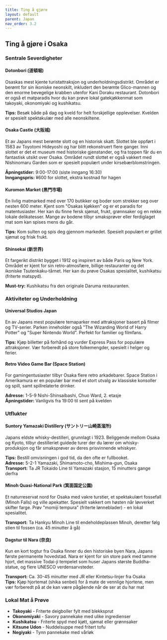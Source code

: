 ```yaml
---
title: Ting å gjøre
layout: default
parent: Japan 
nav_order: 3.2
---
```


## Ting å gjøre i Osaka

### Sentrale Severdigheter

#### Dotonbori (道頓堀)
Osaskas mest kjente turistattraksjon og underholdningsdistrikt. Området er berømt for sin ikoniske neonskilt, inkludert den berømte Glico-mannen og den enorme bevegelige krabben utenfor Kani Doraku restaurant. Dotonbori er også et matparadis hvor du kan prøve lokal gatekjøkkenmat som takoyaki, okonomiyaki og kushikatsu.

**Tips:** Besøk både på dag og kveld for helt forskjellige opplevelser. Kvelden er spesielt spektakulær med alle neonskiltene.

#### Osaka Castle (大阪城)
Et av Japans mest berømte slott og en historisk skatt. Slottet ble oppført i 1583 av Toyotomi Hideyoshi og har blitt rekonstruert flere ganger. Inni slottet er det et museum med historiske gjenstander, og fra toppen får du en fantastisk utsikt over Osaka. Området rundt slottet er også vakkert med Nishinomaru Garden som er spesielt populært under kirsebærblomstringen.

**Åpningstider:** 9:00-17:00 (siste inngang 16:30)  
**Inngangspris:** ¥600 for slottet, ekstra kostnad for hagen

#### Kuromon Market (黒門市場)
En livlig matmarked med over 170 butikker og boder som strekker seg over nesten 600 meter. Kjent som "Osakas kjøkken" og er et paradis for matentusiaster. Her kan du finne fersk sjømat, frukt, grønnsaker og en rekke lokale delikatesser. Mange av bodene tilbyr smaksprøver eller ferdiglaget mat som kan spises mens du går.

**Tips:** Kom sulten og spis deg gjennom markedet. Spesielt populært er grillet sjømat og frisk frukt.

#### Shinsekai (新世界)
Et fargerikt distrikt bygget i 1912 og inspirert av både Paris og New York. Området er kjent for sin retro-atmosfære, billige restauranter og det ikoniske Tsutenkaku-tårnet. Her kan du prøve Osakas spesialitet, kushikatsu (friterte matspyd).

**Must-try:** Kushikatsu fra den originale Daruma restauranten.

### Aktiviteter og Underholdning

#### Universal Studios Japan
En av Japans mest populære temaparker med attraksjoner basert på filmer og TV-serier. Parken inneholder også "The Wizarding World of Harry Potter" og "Super Nintendo World". Perfekt for familier og filmfans.

**Tips:** Kjøp billetter på forhånd og vurder Express Pass for populære attraksjoner. Vær forberedt på store folkemengder, spesielt i helger og ferier.

#### Retro Video Game Bar (Space Station)
For gamingentusiaster tilbyr Osaka flere retro arkadebarer. Space Station i Amerikamura er en populær bar med et stort utvalg av klassiske konsoller og spill, samt spillrelaterte drinker.

**Adresse:** 1-5-9 Nishi-Shinsaibashi, Chuo Ward, 2. etasje  
**Åpningstider:** Vanligvis fra 19:00 til sent på kvelden

### Utflukter

#### Suntory Yamazaki Distillery (サントリー山崎蒸溜所)
Japans eldste whisky-destilleri, grunnlagt i 1923. Beliggende mellom Osaka og Kyoto, tilbyr destilleriet guidede turer der du lærer om whisky-produksjon og får smaksprøver av deres prisvinnende whiskyer.

**Tips:** Bestill omvisningen i god tid, da den ofte er fullbooket.  
**Adresse:** 5-2-1 Yamazaki, Shimamoto-cho, Mishima-gun, Osaka  
**Transport:** Ta JR Tokaido Line til Yamazaki stasjon, 15 minutters gange derfra

#### Minoh Quasi-National Park (箕面国定公園)
Et naturreservat nord for Osaka med vakre turstier, et spektakulært fossefall (Minoh Falls) og ville apekatter. Spesielt vakkert om høsten når løvverket skifter farge. Prøv "momiji tempura" (friterte lønneblader) - en lokal spesialitet.

**Transport:** Ta Hankyu Minoh Line til endeholdeplassen Minoh, deretter følg stien til fossen (ca. 45 minutter å gå)

#### Dagstur til Nara (奈良)
Kun en kort togtur fra Osaka finner du den historiske byen Nara, Japans første permanente hovedstad. Nara er kjent for sin store park med tamme hjort, det massive Todai-ji tempelet som huser Japans største Buddha-statue, og flere UNESCO verdensarvsteder.

**Transport:** Ca. 30-45 minutter med JR eller Kintetsu-linjer fra Osaka  
**Tips:** Kjøp hjortemat (shika senbei) for å mate de vennlige hjortene, men vær forberedt på at de kan være pågående når de ser at du har mat

### Lokal Mat å Prøve

- **Takoyaki** - Friterte deigboller fylt med blekksprut
- **Okonomiyaki** - Savory pannekake med ulike ingredienser
- **Kushikatsu** - Friterte spyd med kjøtt, sjømat eller grønnsaker
- **Kitsune Udon** - Nuddelsuppe med fritert tofu
- **Negiyaki** - Tynn pannekake med vårløk
